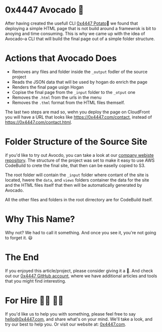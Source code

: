 # 0x4447 Avocado 🥑

After having created the usefull CLI [0x4447 Potato](https://github.com/0x4447/0x4447-cli-node-potato)🥔 we found that deploying a simple HTML page that is not build around a framewrok is bit to anoying and time consuming. This is why we came up with the idea of Avocado–a CLI that will build the final page out of a simple folder structure.

# Actions that Avocado Does

- Removes any files and folder inside the `_output` fodler of the source project
- Reads the JSON data that will be used by hogan do enrich the page
- Renders the final page usign Hogan
- Copise the final page from the `_input` folder to the `_otput` one
- Removes the `.html` from the urls in the menu 
- Removes the `.thml` format from the HTML files themself.

The last two steps are mad so, wehn you deploy the page on CloudFront you will have a URL that looks like https://0x4447.com/contact, instead of https://0x4447.com/contact.html.

# Folder Structure of the Source Site

if you'd like to try out Avocdo, you can take a look at our [company webiste repository](https://github.com/0x4447/0x4447.com). The structure of the project was set to make it easy to use AWS CodeBuild to crete the final site, that then can be easelly copied to S3. 

The root folder will contain the `_input` folder where contant of the site is located, hwere the `data`, and `views` folders container the data for the site and the HTML files itself that then will be automatically generated by Avocado. 

All the other files and folders in the root dirrectory are for CodeBuild itself.


# Why This Name?

Why not? We had to call it something. And once you see it, you're not going to forget it. 😃

# The End

If you enjoyed this article/project, please consider giving it a 🌟. And check out our [0x4447 GitHub account](https://github.com/0x4447), where we have additional articles and tools that you might find interesting.

# For Hire 👨‍💻 👩‍💻

If you'd like us to help you with something, please feel free to say hello@0x4447.com, and share what's on your mind. We'll take a look, and try our best to help you. Or visit our website at: [0x4447.com](https://0x4447.com).
